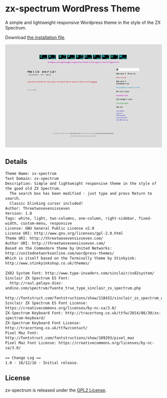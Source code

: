 # zx-spectrum WordPress Theme

A simple and lightweight responsive Wordpress theme in the style of the ZX Spectrum.

Download [the installation file](https://github.com/Threetwosevensixseven/zx-spectrum/raw/master/zx-spectrum.zip).

<img src="https://github.com/Threetwosevensixseven/zx-spectrum/blob/master/zx-spectrum/screenshot.png" width="640">

## Details

```
Theme Name: zx-spectrum
Text Domain: zx-spectrum
Description: Simple and lightweight responsive theme in the style of the good old ZX Spectrum. 
  The search box has been modified - just type and press Return to search. 
  Classic blinking cursor included!
Author: Threetwosevensixseven
Version: 1.0
Tags: white, light, two-columns, one-column, right-sidebar, fixed-width, custom-menu, responsive
License: GNU General Public License v2.0
License URI: http://www.gnu.org/licenses/gpl-2.0.html
Theme URI: http://threetwosevensixseven.com/
Author URI: http://threetwosevensixseven.com/
Based on the Commodore theme by United Networks: http://unitednetworksonline.com/wordpress-themes/
Which is itself based on the Terminally theme by Stinkyink: http://www.stinkyinkshop.co.uk/themes/

ZX82 System Font: http://www.type-invaders.com/sinclair/zx82system/
Sinclair ZX Spectrum ES Font: 
  http://raul.pelayo.diez-andino.com/spectrum/fuente_true_type_sinclair_zx_spectrum.php
  http://fontstruct.com/fontstructions/show/118432/sinclair_zx_spectrum_es
Sinclair ZX Spectrum ES Font License: https://creativecommons.org/licenses/by-nc-sa/3.0/
ZX-Spectrum Keyboard Font: http://tracertong.co.uk/ttfw/2014/08/30/zx-spectrum-keyboard/
ZX-Spectrum Keyboard Font License: http://tracertong.co.uk/ttfw/contact/
Pixel Maz Font: http://fontstruct.com/fontstructions/show/109293/pixel_maz
Pixel Maz Font License: https://creativecommons.org/licenses/by-nc-sa/3.0/

== Change Log ==
1.0 - 18/12/16 - Initial release.
```
## License

zx-spectrum is released under the [GPL2 License](https://github.com/Threetwosevensixseven/zx-spectrum/blob/master/LICENSE).
